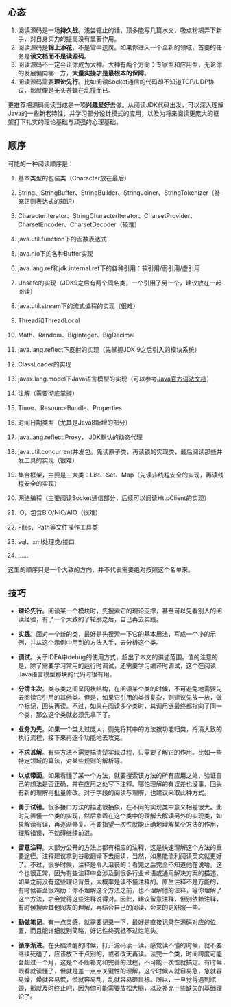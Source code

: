 ## 心态
1.  阅读源码是一场**持久战**。浅尝辄止的话，顶多能写几篇水文，吸点粉糊弄下新手，对自身实力的提高没有显著作用。
2.  阅读源码是**锦上添花**，不是雪中送炭。如果你进入一个全新的领域，首要的任务是**读文档而不是读源码**。
3.  阅读源码不一定会让你成为大神。大神有两个方向：专家型和应用型，无论你的发展偏向哪一方，**大量实操才是最根本的保障**。
4.  阅读源码需要**理论先行**。比如阅读Socket通信的代码却不知道TCP/UDP协议，那就像是无头苍蝇在乱撞而已。

更推荐把源码阅读当成是一项**兴趣爱好**去做。从阅读JDK代码出发，可以深入理解Java的一些新老特性，并学习部分设计模式的应用，以及为将来阅读更庞大的框架打下扎实的理论基础与顽强的心理基础。

## 顺序
可能的一种阅读顺序是：

1.  基本类型的包装类（Character放在最后）
    
2.  String、StringBuffer、StringBuilder、StringJoiner、StringTokenizer（补充正则表达式的知识）
    
3.  CharacterIterator、StringCharacterIterator、CharsetProvider、CharsetEncoder、CharsetDecoder（较难）
    
4.  java.util.function下的函数表达式
    
5.  java.nio下的各种Buffer实现
    
6.  java.lang.ref和jdk.internal.ref下的各种引用：软引用/弱引用/虚引用
    
7.  Unsafe的实现（JDK9之后有两个同名类，一个引用了另一个，建议放在一起阅读）
    
8.  java.util.stream下的流式编程的实现（很难）
    
9.  Thread和ThreadLocal
    
10.  Math、Random、BigInteger、BigDecimal
    
11.  java.lang.reflect下反射的实现（先掌握JDK 9之后引入的模块系统）
    
12.  ClassLoader的实现
    
13.  javax.lang.model下Java语言模型的实现（可以参考[Java官方语法文档](https://docs.oracle.com/javase/specs/jls/se12/html/index.html)）
    
14.  注解（需要彻底掌握）
    
15.  Timer、ResourceBundle、Properties
    
16.  时间日期类型（尤其是Java8新增的部分）
    
17.  java.lang.reflect.Proxy， JDK默认的动态代理
    
18.  java.util.concurrent并发包。先读原子类，再读锁的实现类，最后阅读那些并发工具的实现（很难）
    
19.  集合框架，主要是三大类：List、Set、Map（先读非线程安全的实现，再读线程安全的实现）
    
20.  网络编程（主要阅读Socket通信部分，后续可以阅读HttpClient的实现）
    
21.  IO，包含BIO/NIO/AIO（很难）
    
22.  Files、Path等文件操作工具类
    
23.  sql、xml处理类/接口
    
24.  ......
    
这里的顺序只是一个大致的方向，并不代表需要绝对按照这个名单来。

## 技巧
-   **理论先行**。阅读某一个模块时，先搜索它的理论支撑，甚至可以先看别人的阅读经验，有了一个大致的了轮廓之后，自己再去实践。
    
-   **实践**。面对一个新的类，最好是先搜索一下它的基本用法，写成一个小的示例，并从这个示例中用到的方法入手，去分析这个类。
    
-   **调试**。关于IDEA中debug的使用方式，超出了本文的讲述范围。值的注意的是，除了需要学习常用的运行时调试，还需要学习编译时调试，这个在阅读Java语言模型那块的代码时很有用。
    
-   **分清主次**。类与类之间呈网状结构，在阅读某个类的时候，不可避免地需要先去阅读它引用的其他类。但是，如果它引用的类很复杂，则建议先放一放，做个标记，回头再读。不过，如果在阅读多个类时，其调用链最终都指向了同一个类，那么这个类就必须先拿下了。
    
-   **业务为先**。如果一个类太过庞大，则先将其中的方法按功能归类，捋清大致的执行流程，接下来再逐个功能地去攻克。
    
-   **不求甚解**。有些方法不需要搞清楚实现过程，只需要了解它的作用。比如一些特定领域的算法，对某些规则的解析等。
    
-   **以点带面**。如果看懂了某一个方法，就要搜索该方法的所有应用之处，验证自己的想法是否正确，并在应用之处写下注释。哪怕理解的有误差也没事，回头有新的理解再批量修改。对于字段的阅读与理解，也建议采取此种方式。
    
-   **勇于试错**。很多接口方法的描述很抽象，在不同的实现类中意义相差很大。此时先弄懂一个类的实现，然后拿着在这个类中的理解去解读另外的实现类，如果解读有误，再逐渐修复。不要指望一次性就能正确地理解某个方法的作用，理解错误，不妨碍继续前进。
    
-   **留意注释**。大部分公开的方法上都有相应的注释，这是快速理解这个方法的重要途径。注释建议拿到谷歌翻译下去阅读，当然，如果能流利阅读英文就更好了。不过，很多时候，注释是令人沮丧的：看完之后完全不知道他在说啥。这个也很正常，因为有些注释中会涉及到很多行业术语或通用解决方案的描述，如果之前没有这些理论背景，大概率是读不懂注释的。原生注释不是万能的，有时候甚至很鸡肋：你不理解这个方法之前，也不理解他的注释，等你理解了这个方法，才会觉得这些注释说得对。因此，建议留意注释，但别依赖注释，有时候搜索其他网友的理解，再结合自己的阅读，会来的更舒服一些。
    
-   **勤做笔记**。有一点灵感，就需要记录一下，最好是直接记录在源码对应的位置，而且能详细就别简略，好记性终究抵不过烂笔头。
    
-   **循序渐进**。在头脑清醒的时候，打开源码读一读，感觉读不懂的时候，就不要继续死磕了，应该放下干点别的，或者改天再读。读完一个类，时间跨度可能会超过一个月，这是个不断补充和完善的过程，不可能一次性就搞定。有时候眼看就读懂了，但就是差一点点关键性的理解，这个时候人就容易急，急就容易燥，燥就容易慌，慌就容易乱，乱就容易砸鼠标。所以，一旦觉得遇到瓶颈，那就及时终止吧，因为你可能需要放松大脑，以及补充一些缺失的基础理论了。